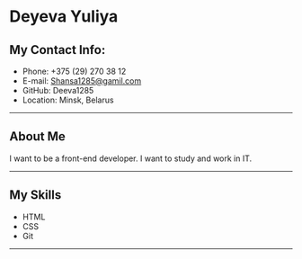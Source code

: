 # Deyeva Yuliya
## My Contact Info:
* Phone: +375 (29) 270 38 12
* E-mail: Shansa1285@gamil.com
* GitHub: Deeva1285
* Location: Minsk, Belarus
---
## About Me
I want to be a front-end developer. I want to study and work in IT.

---
## My Skills
* HTML
* CSS
* Git
---

